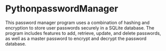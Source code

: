 # PythonpasswordManager
This password manager program uses a combination of hashing and  encryption to store user passwords securely in a SQLite database. The  program includes features to add, retrieve, update, and delete  passwords, as well as a master password to encrypt and decrypt the  password database.
